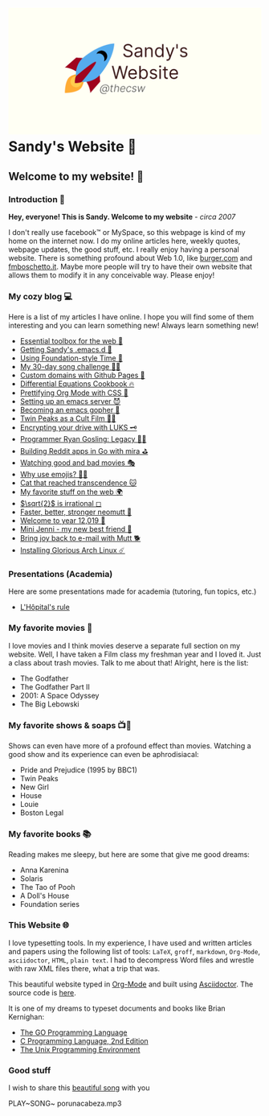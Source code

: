 ![preview](./preview.png)
Sandy\'s Website 🚀
==================

Welcome to my website! 🌷
------------------------

### Introduction 🛀

**Hey, everyone! This is Sandy. Welcome to my website** - *circa 2007*

I don\'t really use facebook™ or MySpace, so this webpage is kind of my
home on the internet now. I do my online articles here, weekly quotes,
webpage updates, the good stuff, etc. I really enjoy having a personal
website. There is something profound about Web 1.0, like
[burger.com](http://burger.com) and
[fmboschetto.it](http://fmboschetto.it). Maybe more people will try to
have their own website that allows them to modify it in any conceivable
way. Please enjoy!

### My cozy blog 💻

Here is a list of my articles I have online. I hope you will find some
of them interesting and you can learn something new! Always learn
something new!

-   [Essential toolbox for the web 🧰](./blog/web-toolbox)
-   [Getting Sandy\'s .emacs.d 🤺](./blog/emacs.sh)
-   [Using Foundation-style Time 💫](./articles/foundation-time)
-   [My 30-day song challenge 🎵🤘](./articles/song_challenge)
-   [Custom domains with Github Pages 🦉](./articles/githubio)
-   [Differential Equations Cookbook 🔥](./articles/diffeq)
-   [Prettifying Org Mode with CSS 💅](./articles/orgmode-css)
-   [Setting up an emacs server 😈](./articles/emacsd)
-   [Becoming an emacs gopher 🐗](./articles/go-emacs)
-   [Twin Peaks as a Cult Film 🌲🌲](./articles/twin-peaks)
-   [Encrypting your drive with LUKS 🗝](./articles/encrypting_usb)
-   [Programmer Ryan Gosling: Legacy 👨‍💻](./articles/ryan_codes)
-   [Building Reddit apps in Go with mira ⛳](./articles/mira_reddit)
-   [Watching good and bad movies 🎭](./articles/good_bad_movies)
-   [Why use emojis? 🎷🕺](./articles/why_use_emojis)
-   [Cat that reached transcendence
    🐱](./articles/quick_dirty_js/exercise3)
-   [My favorite stuff on the web 🌍](./articles/best_web)
-   [$\sqrt{2}$ is irrational ◻](./articles/sqrt2irrational)
-   [Faster, better, stronger neomutt 🐩](./articles/better_mutt/)
-   [Welcome to year 12,019 📅](./articles/year_12019/)
-   [Mini Jenni - my new best friend 🏮](./articles/mini_jenni/)
-   [Bring joy back to e-mail with Mutt 🐕](./articles/using_mutt/)
-   [Installing Glorious Arch Linux ☄️](./articles/installing_arch/)

### Presentations (Academia)

Here are some presentations made for academia (tutoring, fun topics,
etc.)

-   [L\'Hôpital\'s rule](./present/lhopital)

### My favorite movies 🎥

I love movies and I think movies deserve a separate full section on my
website. Well, I have taken a Film class my freshman year and I loved
it. Just a class about trash movies. Talk to me about that! Alright,
here is the list:

-   The Godfather
-   The Godfather Part II
-   2001: A Space Odyssey
-   The Big Lebowski

### My favorite shows & soaps 📺🧼

Shows can even have more of a profound effect than movies. Watching a
good show and its experience can even be aphrodisiacal:

-   Pride and Prejudice (1995 by BBC1)
-   Twin Peaks
-   New Girl
-   House
-   Louie
-   Boston Legal

### My favorite books 📚

Reading makes me sleepy, but here are some that give me good dreams:

-   Anna Karenina
-   Solaris
-   The Tao of Pooh
-   A Doll\'s House
-   Foundation series

### This Website 🌐

I love typesetting tools. In my experience, I have used and written
articles and papers using the following list of tools: `LaTeX`, `groff`,
`markdown`, `Org-Mode`, `asciidoctor`, `HTML`, `plain text`. I had to
decompress Word files and wrestle with raw XML files there, what a trip
that was.

This beautiful website typed in [Org-Mode](https://orgmode.org/) and
built using [Asciidoctor](http://asciidoctor.org). The source code is
[here](https://github.com/thecsw/thecsw.github.io).

It is one of my dreams to typeset documents and books like Brian
Kernighan:

-   [The GO Programming Language](https://www.gopl.io/)
-   [C Programming Language, 2nd
    Edition](https://en.wikipedia.org/wiki/The_C_Programming_Language)
-   [The Unix Programming
    Environment](https://en.wikipedia.org/wiki/The_Unix_Programming_Environment)

### Good stuff

I wish to share this [beautiful
song](https://en.wikipedia.org/wiki/Por_una_Cabeza) with you

PLAY~SONG~ porunacabeza.mp3
